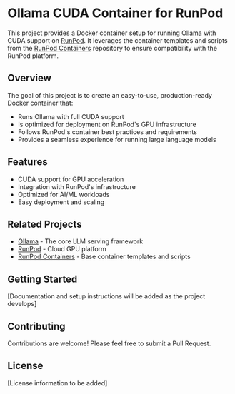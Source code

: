 # Ollama CUDA Container for RunPod

This project provides a Docker container setup for running [Ollama](https://github.com/ollama/ollama) with CUDA support on [RunPod](https://www.runpod.io/). It leverages the container templates and scripts from the [RunPod Containers](https://github.com/runpod/containers) repository to ensure compatibility with the RunPod platform.

## Overview

The goal of this project is to create an easy-to-use, production-ready Docker container that:
- Runs Ollama with full CUDA support
- Is optimized for deployment on RunPod's GPU infrastructure
- Follows RunPod's container best practices and requirements
- Provides a seamless experience for running large language models

## Features

- CUDA support for GPU acceleration
- Integration with RunPod's infrastructure
- Optimized for AI/ML workloads
- Easy deployment and scaling

## Related Projects

- [Ollama](https://github.com/ollama/ollama) - The core LLM serving framework
- [RunPod](https://www.runpod.io/) - Cloud GPU platform
- [RunPod Containers](https://github.com/runpod/containers) - Base container templates and scripts

## Getting Started

[Documentation and setup instructions will be added as the project develops]

## Contributing

Contributions are welcome! Please feel free to submit a Pull Request.

## License

[License information to be added]
